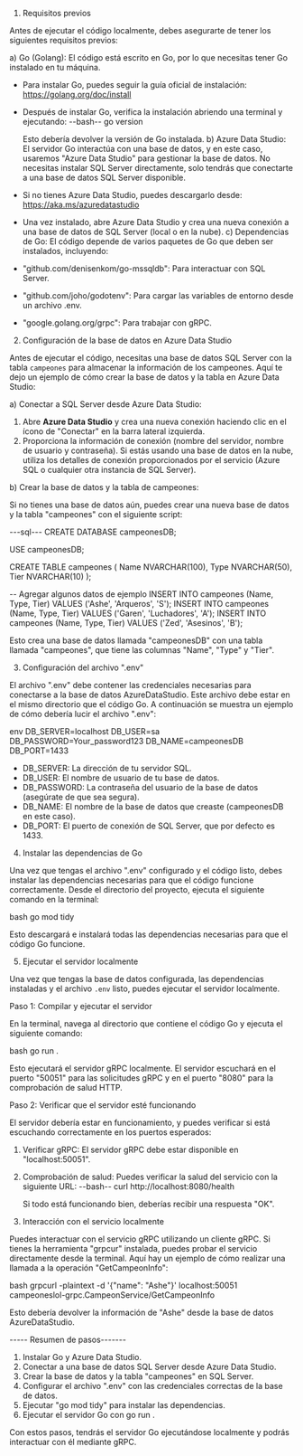
 1. Requisitos previos

Antes de ejecutar el código localmente, debes asegurarte de tener los siguientes requisitos previos:

 a) Go (Golang):
El código está escrito en Go, por lo que necesitas tener Go instalado en tu máquina.

- Para instalar Go, puedes seguir la guía oficial de instalación: https://golang.org/doc/install
- Después de instalar Go, verifica la instalación abriendo una terminal y ejecutando:
  --bash--
  go version
  
  Esto debería devolver la versión de Go instalada.
b) Azure Data Studio:
El servidor Go interactúa con una base de datos, y en este caso, usaremos "Azure Data Studio" para gestionar la base de datos. No necesitas instalar SQL Server directamente, solo tendrás que conectarte a una base de datos SQL Server disponible.

- Si no tienes Azure Data Studio, puedes descargarlo desde: https://aka.ms/azuredatastudio
- Una vez instalado, abre Azure Data Studio y crea una nueva conexión a una base de datos de SQL Server (local o en la nube).
c) Dependencias de Go:
El código depende de varios paquetes de Go que deben ser instalados, incluyendo:
- "github.com/denisenkom/go-mssqldb": Para interactuar con SQL Server.
- "github.com/joho/godotenv": Para cargar las variables de entorno desde un archivo .env.
- "google.golang.org/grpc": Para trabajar con gRPC.


 2. Configuración de la base de datos en Azure Data Studio

Antes de ejecutar el código, necesitas una base de datos SQL Server con la tabla `campeones` para almacenar la información de los campeones. Aquí te dejo un ejemplo de cómo crear la base de datos y la tabla en Azure Data Studio:

 a) Conectar a SQL Server desde Azure Data Studio:

1. Abre **Azure Data Studio** y crea una nueva conexión haciendo clic en el ícono de "Conectar" en la barra lateral izquierda.
2. Proporciona la información de conexión (nombre del servidor, nombre de usuario y contraseña). Si estás usando una base de datos en la nube, utiliza los detalles de conexión proporcionados por el servicio (Azure SQL o cualquier otra instancia de SQL Server).

b) Crear la base de datos y la tabla de campeones:

Si no tienes una base de datos aún, puedes crear una nueva base de datos y la tabla "campeones" con el siguiente script:

---sql---
CREATE DATABASE campeonesDB;

USE campeonesDB;

CREATE TABLE campeones (
    Name NVARCHAR(100),
    Type NVARCHAR(50),
    Tier NVARCHAR(10)
);

-- Agregar algunos datos de ejemplo
INSERT INTO campeones (Name, Type, Tier) VALUES ('Ashe', 'Arqueros', 'S');
INSERT INTO campeones (Name, Type, Tier) VALUES ('Garen', 'Luchadores', 'A');
INSERT INTO campeones (Name, Type, Tier) VALUES ('Zed', 'Asesinos', 'B');

Esto crea una base de datos llamada "campeonesDB" con una tabla llamada "campeones", que tiene las columnas "Name", "Type" y "Tier".



3. Configuración del archivo ".env"

El archivo ".env" debe contener las credenciales necesarias para conectarse a la base de datos AzureDataStudio. Este archivo debe estar en el mismo directorio que el código Go. A continuación se muestra un ejemplo de cómo debería lucir el archivo ".env":

env
DB_SERVER=localhost
DB_USER=sa
DB_PASSWORD=Your_password123
DB_NAME=campeonesDB
DB_PORT=1433


- DB_SERVER: La dirección de tu servidor SQL.
- DB_USER: El nombre de usuario de tu base de datos.
- DB_PASSWORD: La contraseña del usuario de la base de datos (asegúrate de que sea segura).
- DB_NAME: El nombre de la base de datos que creaste (campeonesDB en este caso).
- DB_PORT: El puerto de conexión de SQL Server, que por defecto es 1433.

4. Instalar las dependencias de Go

Una vez que tengas el archivo ".env" configurado y el código listo, debes instalar las dependencias necesarias para que el código funcione correctamente. Desde el directorio del proyecto, ejecuta el siguiente comando en la terminal:

bash
go mod tidy


Esto descargará e instalará todas las dependencias necesarias para que el código Go funcione.

5. Ejecutar el servidor localmente

Una vez que tengas la base de datos configurada, las dependencias instaladas y el archivo `.env` listo, puedes ejecutar el servidor localmente.

Paso 1: Compilar y ejecutar el servidor

En la terminal, navega al directorio que contiene el código Go y ejecuta el siguiente comando:

bash
go run .


Esto ejecutará el servidor gRPC localmente. El servidor escuchará en el puerto "50051" para las solicitudes gRPC y en el puerto "8080" para la comprobación de salud HTTP.

Paso 2: Verificar que el servidor esté funcionando

El servidor debería estar en funcionamiento, y puedes verificar si está escuchando correctamente en los puertos esperados:

1. Verificar gRPC: El servidor gRPC debe estar disponible en "localhost:50051".
2. Comprobación de salud: Puedes verificar la salud del servicio con la siguiente URL:
   --bash--
   curl http://localhost:8080/health
  
   Si todo está funcionando bien, deberías recibir una respuesta "OK".

6. Interacción con el servicio localmente

Puedes interactuar con el servicio gRPC utilizando un cliente gRPC. Si tienes la herramienta "grpcur" instalada, puedes probar el servicio directamente desde la terminal. Aquí hay un ejemplo de cómo realizar una llamada a la operación "GetCampeonInfo":

bash
grpcurl -plaintext -d '{"name": "Ashe"}' localhost:50051 campeoneslol-grpc.CampeonService/GetCampeonInfo

Esto debería devolver la información de "Ashe" desde la base de datos AzureDataStudio.

----- Resumen de pasos-------

1. Instalar Go y Azure Data Studio.
2. Conectar a una base de datos SQL Server desde Azure Data Studio.
3. Crear la base de datos y la tabla "campeones" en SQL Server.
4. Configurar el archivo ".env" con las credenciales correctas de la base de datos.
5. Ejecutar "go mod tidy" para instalar las dependencias.
6. Ejecutar el servidor Go con go run .


Con estos pasos, tendrás el servidor Go ejecutándose localmente y podrás interactuar con él mediante gRPC.
